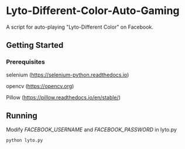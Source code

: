 # Lyto-Different-Color-Auto-Gaming
A script for auto-playing "Lyto-Different Color" on Facebook.
## Getting Started

### Prerequisites

selenium (https://selenium-python.readthedocs.io)

opencv (https://opencv.org)

Pillow (https://pillow.readthedocs.io/en/stable/)

## Running
Modify *FACEBOOK_USERNAME* and *FACEBOOK_PASSWORD* in lyto.py
```
python lyto.py
```
